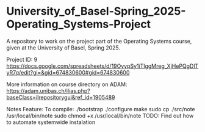 # University_of_Basel-Spring_2025-Operating_Systems-Project
A repository to work on the project part of the Operating Systems course, given at the University of Basel, Spring 2025.

Project ID: 9
https://docs.google.com/spreadsheets/d/19OyypSy1iTlggMreg_XjHePQgDlTyR7q/edit?gi=&gid=674830600#gid=674830600

More information on course directory on ADAM:
https://adam.unibas.ch/ilias.php?baseClass=ilrepositorygui&ref_id=1905489

Notes Feature:
To compile:
./bootstrap
./configure
make
sudo cp ./src/note /usr/local/bin/note
sudo chmod +x /usr/local/bin/note
TODO: Find out how to automate systemwide instalation
